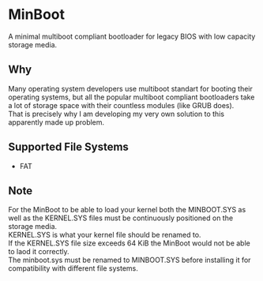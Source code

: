 MinBoot
=========================
A minimal multiboot compliant bootloader for
legacy BIOS with low capacity storage media.

Why
-------------------------
Many operating system developers use multiboot standart for booting their
operating systems, but all the popular multiboot compliant bootloaders take
a lot of storage space with their countless modules (like GRUB does).\
That is precisely why I am developing my very own solution
to this apparently made up problem.

Supported File Systems
-------------------------
 * FAT

Note
-------------------------
For the MinBoot to be able to load your kernel both the MINBOOT.SYS as well as 
the KERNEL.SYS files must be continuously positioned on the storage media.\
KERNEL.SYS is what your kernel file should be renamed to.\
If the KERNEL.SYS file size exceeds 64 KiB the MinBoot would not be able to
laod it correctly.\
The minboot.sys must be renamed to MINBOOT.SYS before installing it
for compatibility with different file systems.


